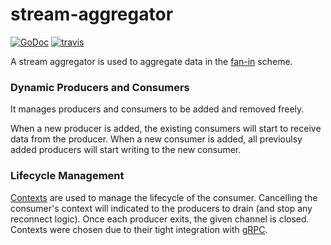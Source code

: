 # stream-aggregator
[![GoDoc][go-doc-badge]][go-doc] [![travis][travis-badge]][travis]

A stream aggregator is used to aggregate data in the [fan-in](https://blog.golang.org/pipelines) scheme.

### Dynamic Producers and Consumers
It manages producers and consumers to be added and removed freely.

When a new producer is added, the existing consumers will start to receive data from the producer. When a new consumer is added, all previoulsy added producers will start writing to the new consumer.

### Lifecycle Management
[Contexts](https://golang.org/pkg/context/) are used to manage the lifecycle of the consumer. Cancelling the consumer's context will indicated to the producers to drain (and stop any reconnect logic). Once each producer exits, the given channel is closed. Contexts were chosen due to their tight integration with [gRPC](https://github.com/grpc/grpc-go).

[go-doc-badge]:             https://godoc.org/code.cloudfoundry.org/go-stream-aggregator?status.svg
[go-doc]:                   https://godoc.org/code.cloudfoundry.org/go-stream-aggregator
[travis-badge]:             https://travis-ci.org/cloudfoundry-incubator/go-stream-aggregator.svg?branch=master
[travis]:                   https://travis-ci.org/cloudfoundry-incubator/go-stream-aggregator?branch=master

